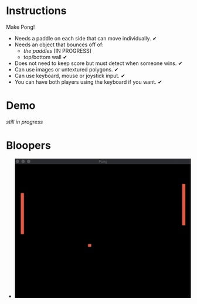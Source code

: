 # Instructions
Make Pong!
- Needs a paddle on each side that can move individually. ✔ 
- Needs an object that bounces off of:
  - *the paddles* [IN PROGRESS]
  - top/bottom wall  ✔ 
- Does not need to keep score but must detect when someone wins.  ✔ 
- Can use images or untextured polygons. ✔ 
- Can use keyboard, mouse or joystick input.  ✔ 
- You can have both players using the keyboard if you want. ✔ 

# Demo
*still in progress*

# Bloopers
- ![blooper-1](https://raw.githubusercontent.com/mkarroqe/CS3113/master/Pong/blooper-1.gif)
